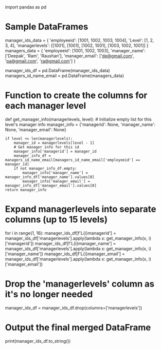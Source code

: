 import pandas as pd

# Sample DataFrames
manager_ids_data = {
    'employeeid': [1001, 1002, 1003, 1004],
    'Level': [1, 2, 3, 4],
    'managerlevels': [[1001], [1001], [1002, 1001], [1003, 1002, 1001]]
}
managers_data = {
    'employeeid': [1001, 1002, 1003],
    'manager_name': ['Deepak', 'Ram', 'Raushan'],
    'manager_email': ['de@gmail.com', 'pa@gmail.com', 'ra@gmail.com']
}

manager_ids_df = pd.DataFrame(manager_ids_data)
managers_id_name_email = pd.DataFrame(managers_data)

# Function to create the columns for each manager level
def get_manager_info(managerlevels, level):
    # Initialize empty list for this level's manager info
    manager_info = {'managerid': None, 'manager_name': None, 'manager_email': None}
    
    if level <= len(managerlevels):
        manager_id = managerlevels[level - 1]
        # Get manager info for this id
        manager_info['managerid'] = manager_id
        manager_info_df = managers_id_name_email[managers_id_name_email['employeeid'] == manager_id]
        if not manager_info_df.empty:
            manager_info['manager_name'] = manager_info_df['manager_name'].values[0]
            manager_info['manager_email'] = manager_info_df['manager_email'].values[0]
    return manager_info

# Expand managerlevels into separate columns (up to 15 levels)
for i in range(1, 16):
    manager_ids_df[f'L{i}managerid'] = manager_ids_df['managerlevels'].apply(lambda x: get_manager_info(x, i)['managerid'])
    manager_ids_df[f'L{i}manager_name'] = manager_ids_df['managerlevels'].apply(lambda x: get_manager_info(x, i)['manager_name'])
    manager_ids_df[f'L{i}manager_email'] = manager_ids_df['managerlevels'].apply(lambda x: get_manager_info(x, i)['manager_email'])

# Drop the 'managerlevels' column as it's no longer needed
manager_ids_df = manager_ids_df.drop(columns=['managerlevels'])

# Output the final merged DataFrame
print(manager_ids_df.to_string())
